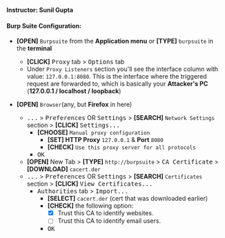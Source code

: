 **Instructor: Sunil Gupta**

#### **Burp Suite Configuration**:

- **[OPEN]** `Burpsuite` from the **Application menu** or **[TYPE]** `burpsuite` in the **terminal**
  - **[CLICK]** <kbd>Proxy</kbd> tab > <kbd>Options</kbd> tab
  - Under `Proxy Listeners` section you'll see the interface column with value: `127.0.0.1:8080`. This is the interface where the triggered request are forwarded to, which is basically your **Attacker's PC** (**127.0.0.1 / localhost / loopback**)

- **[OPEN]** `Browser`(any, but **Firefox** in here)
  - <kbd>...</kbd> > <kbd>Preferences</kbd> OR <kbd>Settings</kbd> > **[SEARCH]** `Network Settings` section > **[CLICK]** <kbd>Settings...</kbd>
    - **[CHOOSE]** `Manual proxy configuration`
      - **[SET] HTTP Proxy** `127.0.0.1` & **Port** `8080`
      - **[CHECK]** `Use this proxy server for all protocols`
    - <kbd>OK</kbd>
  - **[OPEN]** New Tab > **[TYPE]** `http://burpsuite` >  <kbd>CA Certificate</kbd> > **[DOWNLOAD]** `cacert.der`
  - <kbd>...</kbd> > <kbd>Preferences</kbd> OR <kbd>Settings</kbd> > **[SEARCH]** `Certificates` section > **[CLICK]** <kbd>View Certificates...</kbd>
    - <kbd>Authorities</kbd> tab > <kbd>Import...</kbd>
      - **[SELECT]** `cacert.der` (cert that was downloaded earlier)
      - **[CHECK]** the following option:
        - [x] Trust this CA to identify websites.
        - [ ] Trust this CA to identify email users.
      - <kbd>OK</kbd>
